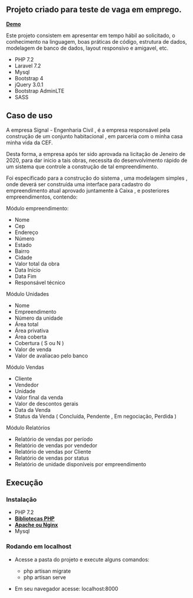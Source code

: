 ## Projeto criado para teste de vaga em emprego.

**[Demo](http://34.207.232.163/)**

Este projeto consistem em apresentar em tempo hábil ao solicitado, o conhecimento na linguagem, boas práticas de código, estrutura de dados, modelagem de banco de dados, layout responsivo e amigavel, etc.

- PHP 7.2
- Laravel 7.2
- Mysql
- Bootstrap 4
- jQuery 3.0.1
- Bootstrap AdminLTE
- SASS

## Caso de uso

A empresa Signal - Engenharia Civil , é a empresa responsável pela construção de um
conjunto habitacional , em parceria com o minha casa minha vida da CEF.

Desta forma, a empresa após ter sido aprovada na licitação de Jeneiro de 2020, para
dar inicio a tais obras, necessita do desenvolvimento rápido de um sistema que controle a
construção de tal empreendimento.

Foi especificado para a construção do sistema , uma modelagem simples , onde deverá
ser construída uma interface para cadastro do empreendimento atual aprovado juntamente à
Caixa , e posteriores empreendimentos, contendo:


Módulo empreendimento:
- Nome
- Cep
- Endereço
- Número
- Estado
- Bairro
- Cidade
- Valor total da obra
- Data Início
- Data Fim
- Responsável técnico

Módulo Unidades
- Nome 
- Empreendimento
- Número da unidade
- Área total
- Área privativa
- Área coberta
- Cobertura ( S ou N )
- Valor de venda
- Valor de avaliacao pelo banco

Módulo Vendas
- Cliente
- Vendedor
- Unidade
- Valor final da venda
- Valor de descontos gerais
- Data da Venda
- Status da Venda ( Concluída, Pendente , Em negociação, Perdida )

Módulo Relatórios
- Relatório de vendas por período
- Relatório de vendas por vendedor
- Relatório de vendas por Cliente
- Relatório de vendas por status
- Relatório de unidade disponíveis por empreendimento


## Execução

### Instalação
- PHP 7.2
- **[Bibliotecas PHP](https://laravel.com/docs/7.x#server-requirements)**
- **[Apache ou Nginx](https://laravel.com/docs/7.x#pretty-urls)**
- Mysql

### Rodando em localhost

* Acesse a pasta do projeto e execute alguns comandos:
    - php artisan migrate
    - php artisan serve 

* Em seu navegador acesse: localhost:8000